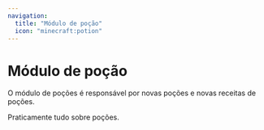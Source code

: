 ```yaml
---
navigation:
  title: "Módulo de poção"
  icon: "minecraft:potion"
---
```


# Módulo de poção

O módulo de poções é responsável por novas poções e novas receitas de poções.

Praticamente tudo sobre poções.

<SubPages />